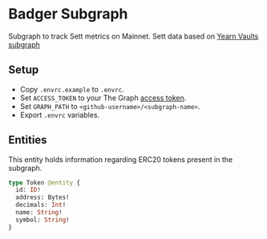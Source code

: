 # Badger Subgraph

Subgraph to track Sett metrics on Mainnet.
Sett data based on [Yearn Vaults subgraph](https://github.com/iearn-finance/yearn-subgraph)

## Setup

- Copy `.envrc.example` to `.envrc`.
- Set `ACCESS_TOKEN` to your The Graph [access token](https://thegraph.com/docs/deploy-a-subgraph#store-the-access-token).
- Set `GRAPH_PATH` to `<github-username>/<subgraph-name>`.
- Export `.envrc` variables.

## Entities

This entity holds information regarding ERC20 tokens present in the subgraph.

```graphql
type Token @entity {
  id: ID!
  address: Bytes!
  decimals: Int!
  name: String!
  symbol: String!
}
```
